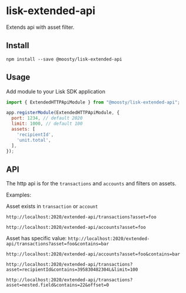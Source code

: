 # lisk-extended-api
Extends api with asset filter.

## Install
`npm install --save @moosty/lisk-extended-api`

## Usage
Add module to your Lisk SDK application
```js
import { ExtendedHTTPApiModule } from "@moosty/lisk-extended-api";

app.registerModule(ExtendedHTTPApiModule, {
  port: 1234, // default 2020 
  limit: 1000, // default 100
  assets: [
    'recipientId',
    'unit.total',
  ],
});
```

## API

The http api is for the `transactions` and `accounts` and filters on 
assets. 

Examples:

Asset exists in `transaction` or `account`

`http://localhost:2020/extended-api/transactions?asset=foo`

`http://localhost:2020/extended-api/accounts?asset=foo`

Asset has specific value:
`http://localhost:2020/extended-api/transactions?asset=foo&contains=bar`

`http://localhost:2020/extended-api/accounts?asset=foo&contains=bar`

`http://localhost:2020/extended-api/transactions?asset=recipientId&contains=395830482304L&limit=100`

`http://localhost:2020/extended-api/transactions?asset=nested.field&contains=22&offset=0`
